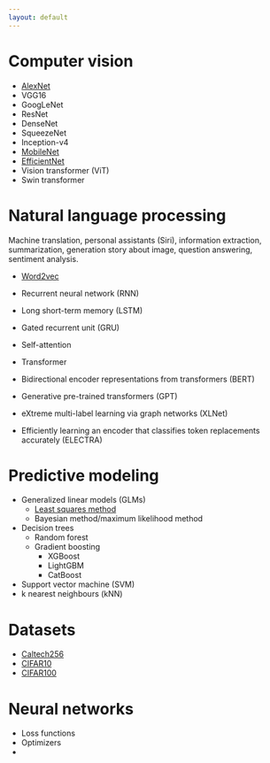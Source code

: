 ```yaml
---
layout: default
---
```


# Computer vision

* [AlexNet](./subsecs/alexnet.md)
* VGG16
* GoogLeNet
* ResNet
* DenseNet
* SqueezeNet
* Inception-v4
* [MobileNet](./subsecs/mobilenet.md)
* [EfficientNet](./subsecs/efficientnet.md)
* Vision transformer (ViT)
* Swin transformer

# Natural language processing
Machine translation, personal assistants (Siri), information extraction, 
summarization, generation story about image, question answering, sentiment analysis.

* [Word2vec](./subsecs/word2vec.md)


* Recurrent neural network (RNN)
* Long short-term memory (LSTM)
* Gated recurrent unit (GRU)


* Self-attention
* Transformer
* Bidirectional encoder representations from transformers (BERT)
* Generative pre-trained transformers (GPT)
* eXtreme multi-label learning via graph networks (XLNet)
* Efficiently learning an encoder that classifies token replacements accurately (ELECTRA)

# Predictive modeling
* Generalized linear models (GLMs)
  * [Least squares method](./subsecs/LS.md)
  * Bayesian method/maximum likelihood method
* Decision trees
  * Random forest
  * Gradient boosting
    * XGBoost
    * LightGBM
    * CatBoost
* Support vector machine (SVM)
* k nearest neighbours (kNN)


# Datasets
* [Caltech256](./subsecs/caltech256.md)
* [CIFAR10](./subsecs/cifar10.md)
* [CIFAR100](./subsecs/cifar100.md)

# Neural networks
* Loss functions
* Optimizers
* 